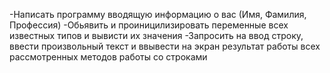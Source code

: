 -Написать программу вводящую информацию о вас (Имя, Фамилия, Профессия)
-Обьявить и проиницилизировать переменные всех известных типов и вывисти их значения
-Запросить на ввод строку, ввести произвольный текст и ввывести на экран результат работы всех рассмотренных методов работы со строками 
